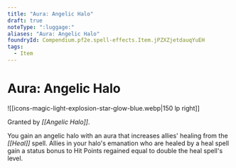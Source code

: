 ```yaml
---
title: "Aura: Angelic Halo"
draft: true
noteType: ":luggage:"
aliases: "Aura: Angelic Halo"
foundryId: Compendium.pf2e.spell-effects.Item.jPZXZjetdauqYuEH
tags:
  - Item
---
```


# Aura: Angelic Halo
![[icons-magic-light-explosion-star-glow-blue.webp|150 lp right]]

Granted by _[[Angelic Halo]]_.

You gain an angelic halo with an aura that increases allies' healing from the _[[Heal]]_ spell. Allies in your halo's emanation who are healed by a heal spell gain a status bonus to Hit Points regained equal to double the heal spell's level.
